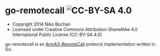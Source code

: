 go-remotecall ![CC-BY-SA 4.0](http://i.creativecommons.org/l/by-sa/3.0/88x31.png)
=============

- Copyright 2014 Niko Bochan
- Licensed under Creative Commons Attribution-ShareAlike 4.0 International Public License (CC-BY-SA 4.0)

go-remotecall is an [ArmA3-RemoteCall](https://github.com/Fankserver/ArmA3-RemoteCall) protocol implementation written in Go.

